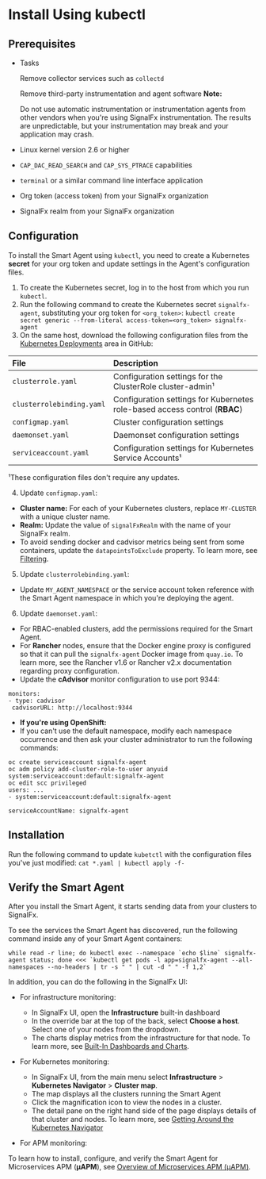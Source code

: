 # Install Using kubectl

## Prerequisites

* Tasks

  Remove collector services such as `collectd`

  Remove third-party instrumentation and agent software
  **Note:**

  Do not use automatic instrumentation or instrumentation agents from
  other vendors when you're using SignalFx instrumentation. The results
  are unpredictable, but your instrumentation may break and your
  application may crash.

* Linux kernel version 2.6 or higher
* `CAP_DAC_READ_SEARCH` and `CAP_SYS_PTRACE` capabilities
* `terminal` or a similar command line interface application
* Org token (access token) from your SignalFx organization
* SignalFx realm from your SignalFx organization

## Configuration

To install the Smart Agent using `kubectl`, you need to create a
Kubernetes **secret** for your org token and update settings in the Agent's configuration files.

1. To create the Kubernetes secret, log in to the host from which you run `kubectl`.
2. Run the following command to create the Kubernetes secret `signalfx-agent`, substituting your org token for `<org_token>`:
`kubectl create secret generic --from-literal access-token=<org_token> signalfx-agent`
3. On the same host, download the following configuration files from the
[Kubernetes Deployments](https://github.com/signalfx/signalfx-agent/tree/master/deployments/k8s) area in GitHub:

| File                      | Description                                                                |
|:--------------------------|:---------------------------------------------------------------------------|
| `clusterrole.yaml`        | Configuration settings for the ClusterRole cluster-admin¹                  |
| `clusterrolebinding.yaml` | Configuration settings for Kubernetes role-based access control (**RBAC**) |
| `configmap.yaml`          | Cluster configuration settings                                             |
| `daemonset.yaml`          | Daemonset configuration settings                                           |
| `serviceaccount.yaml`     | Configuration settings for Kubernetes Service Accounts¹                    |
¹These configuration files don't require any updates.

4. Update `configmap.yaml`:
- **Cluster name:** For each of your Kubernetes clusters, replace `MY-CLUSTER` with a unique cluster name.
- **Realm:** Update the value of `signalFxRealm` with the name of your SignalFx realm.
- To avoid sending docker and cadvisor metrics being sent from some containers,
update the `datapointsToExclude` property. To learn more, see [Filtering](https://docs.signalfx.com/en/latest/integrations/agent/filtering.html#filtering).
5. Update `clusterrolebinding.yaml`:
- Update `MY_AGENT_NAMESPACE` or the service account token reference with the Smart Agent namespace in which you're deploying the agent.
6. Update `daemonset.yaml`:
- For RBAC-enabled clusters, add the permissions required for the Smart Agent.
- For **Rancher** nodes, ensure that the Docker engine proxy is configured so that it can pull the `signalfx-agent` Docker image from `quay.io`.
To learn more, see the Rancher v1.6 or Rancher v2.x documentation regarding proxy configuration.
- Update the **cAdvisor** monitor configuration to use port 9344:

```
monitors:
- type: cadvisor
 cadvisorURL: http://localhost:9344
```

- **If you're using OpenShift:**
- If you can't use the default namespace, modify each namespace occurrence and then ask your cluster administrator to run the following commands:

```
oc create serviceaccount signalfx-agent
oc adm policy add-cluster-role-to-user anyuid system:serviceaccount:default:signalfx-agent
oc edit scc privileged
users: ...
- system:serviceaccount:default:signalfx-agent

serviceAccountName: signalfx-agent
```

## Installation

Run the following command to update `kubetctl` with the configuration files you've just modified:
`cat *.yaml | kubectl apply -f-`

## Verify the Smart Agent

After you install the Smart Agent, it starts sending data from your clusters to SignalFx.

To see the services the Smart Agent has discovered, run the following command inside any of your Smart Agent containers:

```
while read -r line; do kubectl exec --namespace `echo $line` signalfx-agent status; done <<< `kubectl get pods -l app=signalfx-agent --all-namespaces --no-headers | tr -s " " | cut -d " " -f 1,2`
```

In addition, you can do the following in the SignalFx UI:

* For infrastructure monitoring:
  - In SignalFx UI, open the **Infrastructure** built-in dashboard
  - In the override bar at the top of the back, select **Choose a host**. Select one of your nodes from the dropdown.
  - The charts display metrics from the infrastructure for that node.
 To learn more, see [Built-In Dashboards and Charts](https://docs.signalfx.com/en/latest/getting-started/built-in-content/built-in-dashboards.html).

* For Kubernetes monitoring:
  - In SignalFx UI, from the main menu select **Infrastructure** > **Kubernetes Navigator** > **Cluster map**.
  - The map displays all the clusters running the Smart Agent
  - Click the magnification icon to view the nodes in a cluster.
  - The detail pane on the right hand side of the page displays details of that cluster and nodes.
  To learn more, see [Getting Around the Kubernetes Navigator](https://docs.signalfx.com/en/latest/integrations/kubernetes/get-around-k8s-navigator.html)

* For APM monitoring:

To learn how to install, configure, and verify the Smart Agent for Microservices APM (**µAPM**), see
[Overview of Microservices APM (µAPM)](https://docs.signalfx.com/en/latest/apm2/apm2-overview/apm2-overview.html).



